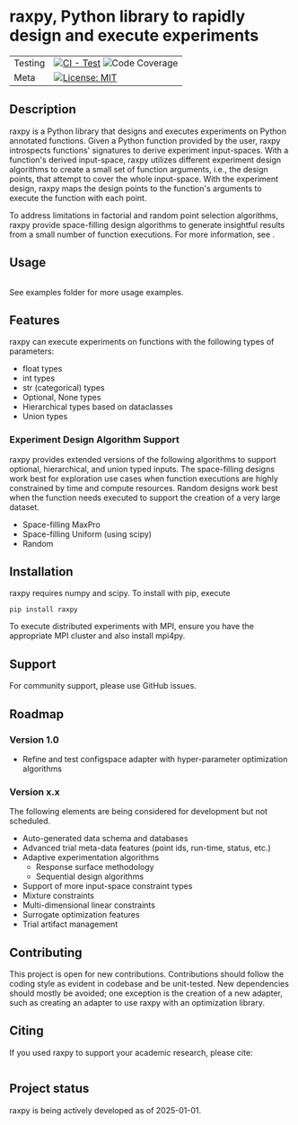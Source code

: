 # raxpy, Python library to rapidly design and execute experiments
| | |
|---|---|
| Testing | [![CI - Test](https://github.com/neil-r/raxpy/actions/workflows/unit_tests.yml/badge.svg)](https://github.com/neil-r/raxpy/actions/workflows/unit_tests.yml) ![Code Coverage](https://img.shields.io/badge/dynamic/json?url=https%3A%2F%2Fraw.githubusercontent.com%2Fneil-r%2Fraxpy%2Fmain%2Fcoverage.json%3Ftoken%3DGHSAT0AAAAAACUX5ZW2YBA4DDCOU27KJPKSZVKMFCA&query=%24.totals.percent_covered_display&suffix=%25&label=Code%20Coverage&color=Green) |
| Meta | [![License: MIT](https://img.shields.io/badge/License-MIT-yellow.svg)](https://github.com/neil-r/raxpy/blob/main/LICENSE)


## Description
raxpy is a Python library that designs and executes experiments on Python annotated functions. Given a Python function provided by the user, raxpy introspects functions' signatures to derive experiment input-spaces. With a function's derived input-space, raxpy utilizes different experiment design algorithms to create a small set of function arguments, i.e., the design points, that attempt to cover the whole input-space. With the experiment design, raxpy maps the design points to the function's arguments to execute the function with each point.  

To address limitations in factorial and random point selection algorithms, raxpy provide space-filling design algorithms to generate insightful results from a small number of function executions. For more information, see .

## Usage

```python


```

See examples folder for more usage examples.

## Features

raxpy can execute experiments on functions with the following types of parameters:
- float types
- int types
- str (categorical) types
- Optional, None types  
- Hierarchical types based on dataclasses
- Union types

### Experiment Design Algorithm Support

raxpy provides extended versions of the following algorithms to support optional, hierarchical, and union typed inputs. The space-filling designs work best for exploration use cases when function executions are highly constrained by time and compute resources. Random designs work best when the function needs executed to support the creation of a very large dataset.

 - Space-filling MaxPro
 - Space-filling Uniform (using scipy)
 - Random

## Installation

raxpy requires numpy and scipy.  To install with pip, execute

```
pip install raxpy
```

To execute distributed experiments with MPI, ensure you have the appropriate MPI cluster and also install mpi4py. 

## Support

For community support, please use GitHub issues. 

## Roadmap


### Version 1.0

- Refine and test configspace adapter with hyper-parameter optimization algorithms

### Version x.x

The following elements are being considered for development but not scheduled. 

- Auto-generated data schema and databases
- Advanced trial meta-data features (point ids, run-time, status, etc.)
- Adaptive experimentation algorithms
  - Response surface methodology
  - Sequential design algorithms
 - Support of more input-space constraint types
  - Mixture constraints
  - Multi-dimensional linear constraints
- Surrogate optimization features
- Trial artifact management

## Contributing
This project is open for new contributions. Contributions should follow the coding style as evident in codebase and be unit-tested. New dependencies should mostly be avoided; one exception is the creation of a new adapter, such as creating an adapter to use raxpy with an optimization library.

## Citing

If you used raxpy to support your academic research, please cite:

```

```

## Project status

raxpy is being actively developed as of 2025-01-01.
